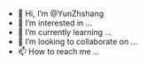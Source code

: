 - 👋 Hi, I’m @YunZhshang
- 👀 I’m interested in ...
- 🌱 I’m currently learning ...
- 💞️ I’m looking to collaborate on ...
- 📫 How to reach me ...

<!---
YunZhshang/YunZhshang is a ✨ special ✨ repository because its `README.md` (this file) appears on your GitHub profile.
You can click the Preview link to take a look at your changes.
--->
